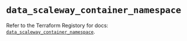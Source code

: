 # `data_scaleway_container_namespace`

Refer to the Terraform Registory for docs: [`data_scaleway_container_namespace`](https://registry.terraform.io/providers/scaleway/scaleway/2.27.0/docs/data-sources/container_namespace).
